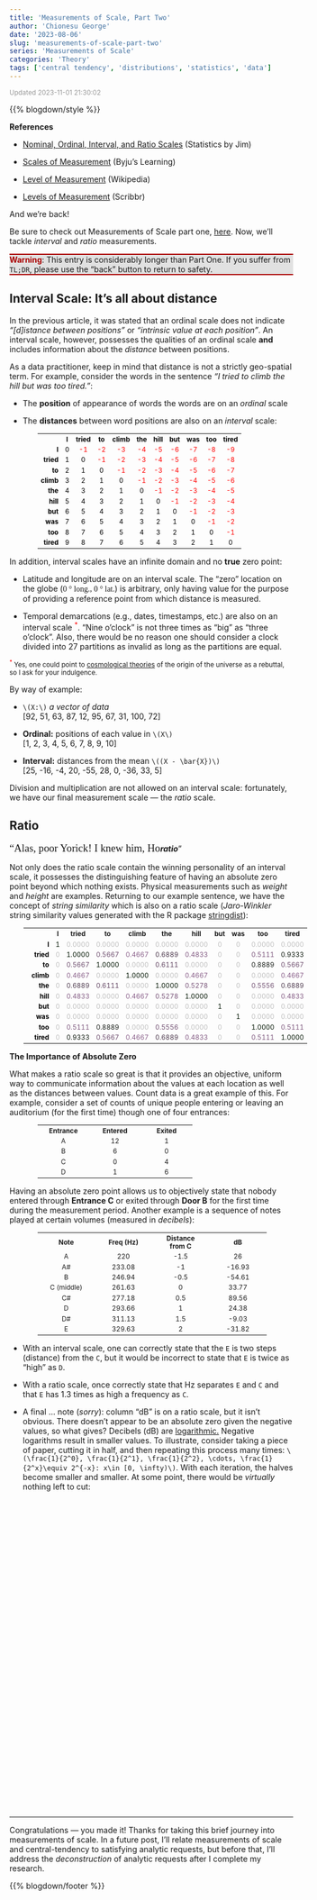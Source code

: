 ```yaml
---
title: 'Measurements of Scale, Part Two'
author: 'Chionesu George'
date: '2023-08-06'
slug: 'measurements-of-scale-part-two'
series: 'Measurements of Scale'
categories: 'Theory'
tags: ['central tendency', 'distributions', 'statistics', 'data']
---
```


<script src="{{< blogdown/postref >}}index_files/htmlwidgets/htmlwidgets.js"></script>
<script src="{{< blogdown/postref >}}index_files/plotly-binding/plotly.js"></script>
<script src="{{< blogdown/postref >}}index_files/mathjax/cdn.js"></script>
<script src="{{< blogdown/postref >}}index_files/typedarray/typedarray.min.js"></script>
<script src="{{< blogdown/postref >}}index_files/jquery/jquery.min.js"></script>
<link href="{{< blogdown/postref >}}index_files/crosstalk/css/crosstalk.min.css" rel="stylesheet" />
<script src="{{< blogdown/postref >}}index_files/crosstalk/js/crosstalk.min.js"></script>
<link href="{{< blogdown/postref >}}index_files/plotly-htmlwidgets-css/plotly-htmlwidgets.css" rel="stylesheet" />
<script src="{{< blogdown/postref >}}index_files/plotly-main/plotly-latest.min.js"></script>

<span style="font-size:smaller; text-decoration:italic; color:#999999; ">Updated 2023-11-01 21:30:02</span>

<script src="https://cdnjs.cloudflare.com/ajax/libs/mathjax/2.7.1/MathJax.js?config=TeX-AMS-MML_HTMLorMML"></script>
<script src="https://cdnjs.cloudflare.com/ajax/libs/mathjax/2.7.1/MathJax.js?config=TeX-AMS-MML_HTMLorMML"></script>
<style>.warning {background-color:#DFDFDFEE; border-top: solid 2px #AA0000; border-bottom: solid 2px #AA0000}</style>

{{% blogdown/style %}}

**References**

- [Nominal, Ordinal, Interval, and Ratio Scales](https://statisticsbyjim.com/basics/nominal-ordinal-interval-ratio-scales/) (Statistics by Jim)

- [Scales of Measurement](https://byjus.com/maths/scales-of-measurement/) (Byju’s Learning)

- [Level of Measurement](https://en.wikipedia.org/wiki/Level_of_measurement#) (Wikipedia)

- [Levels of Measurement](https://www.scribbr.com/statistics/levels-of-measurement/) (Scribbr)

And we’re back!

Be sure to check out Measurements of Scale part one, [here](https://delriaan.github.io/2023/07/27/measurements-of-scale-part-one/). Now, we’ll tackle *interval* and *ratio* measurements.

<p class="warning">
<span style="color:#AA0000; font-weight:bold">Warning</span>: This entry is considerably longer than Part One. If you suffer from <code>TL;DR</code>, please use the “back” button to return to safety.
</p>

## Interval Scale: It’s all about distance

In the previous article, it was stated that an ordinal scale does not indicate *“\[d\]istance between positions”* or *“intrinsic value at each position”*. An interval scale, however, possesses the qualities of an ordinal scale **and** includes information about the *distance* between positions.

As a data practitioner, keep in mind that distance is not a strictly geo-spatial term. For example, consider the words in the sentence *“I tried to climb the hill but was too tired.”*:

- The **position** of appearance of words the words are on an *ordinal* scale

- The **distances** between word positions are also on an *interval* scale:

<table style="margin-left:50px; font-size:smaller; ">
<tr>
<th style="text-align: right; padding-right:10px; ; color: black"></th>
<th style="text-align: center; color: black">I</th>
<th style="text-align: center; color: black">tried</th>
<th style="text-align: center; color: black">to</th>
<th style="text-align: center; color: black">climb</th>
<th style="text-align: center; color: black">the</th>
<th style="text-align: center; color: black">hill</th>
<th style="text-align: center; color: black">but</th>
<th style="text-align: center; color: black">was</th>
<th style="text-align: center; color: black">too</th>
<th style="text-align: center; color: black">tired</th>
</tr>
<tr>
<td style="font-weight:bold; text-align: right; color: black">I</td>
<td style="text-align: center; color: black">0</td>
<td style="text-align: center; color: red">-1</td>
<td style="text-align: center; color: red">-2</td>
<td style="text-align: center; color: red">-3</td>
<td style="text-align: center; color: red">-4</td>
<td style="text-align: center; color: red">-5</td>
<td style="text-align: center; color: red">-6</td>
<td style="text-align: center; color: red">-7</td>
<td style="text-align: center; color: red">-8</td>
<td style="text-align: center; color: red">-9</td>
</tr>
<tr>
<td style="font-weight:bold; text-align: right; color: black">tried</td>
<td style="text-align: center; color: black">1</td>
<td style="text-align: center; color: black"> 0</td>
<td style="text-align: center; color: red">-1</td>
<td style="text-align: center; color: red">-2</td>
<td style="text-align: center; color: red">-3</td>
<td style="text-align: center; color: red">-4</td>
<td style="text-align: center; color: red">-5</td>
<td style="text-align: center; color: red">-6</td>
<td style="text-align: center; color: red">-7</td>
<td style="text-align: center; color: red">-8</td>
</tr>
<tr>
<td style="font-weight:bold; text-align: right; color: black">to</td>
<td style="text-align: center; color: black">2</td>
<td style="text-align: center; color: black"> 1</td>
<td style="text-align: center; color: black"> 0</td>
<td style="text-align: center; color: red">-1</td>
<td style="text-align: center; color: red">-2</td>
<td style="text-align: center; color: red">-3</td>
<td style="text-align: center; color: red">-4</td>
<td style="text-align: center; color: red">-5</td>
<td style="text-align: center; color: red">-6</td>
<td style="text-align: center; color: red">-7</td>
</tr>
<tr>
<td style="font-weight:bold; text-align: right; color: black">climb</td>
<td style="text-align: center; color: black">3</td>
<td style="text-align: center; color: black"> 2</td>
<td style="text-align: center; color: black"> 1</td>
<td style="text-align: center; color: black"> 0</td>
<td style="text-align: center; color: red">-1</td>
<td style="text-align: center; color: red">-2</td>
<td style="text-align: center; color: red">-3</td>
<td style="text-align: center; color: red">-4</td>
<td style="text-align: center; color: red">-5</td>
<td style="text-align: center; color: red">-6</td>
</tr>
<tr>
<td style="font-weight:bold; text-align: right; color: black">the</td>
<td style="text-align: center; color: black">4</td>
<td style="text-align: center; color: black"> 3</td>
<td style="text-align: center; color: black"> 2</td>
<td style="text-align: center; color: black"> 1</td>
<td style="text-align: center; color: black"> 0</td>
<td style="text-align: center; color: red">-1</td>
<td style="text-align: center; color: red">-2</td>
<td style="text-align: center; color: red">-3</td>
<td style="text-align: center; color: red">-4</td>
<td style="text-align: center; color: red">-5</td>
</tr>
<tr>
<td style="font-weight:bold; text-align: right; color: black">hill</td>
<td style="text-align: center; color: black">5</td>
<td style="text-align: center; color: black"> 4</td>
<td style="text-align: center; color: black"> 3</td>
<td style="text-align: center; color: black"> 2</td>
<td style="text-align: center; color: black"> 1</td>
<td style="text-align: center; color: black"> 0</td>
<td style="text-align: center; color: red">-1</td>
<td style="text-align: center; color: red">-2</td>
<td style="text-align: center; color: red">-3</td>
<td style="text-align: center; color: red">-4</td>
</tr>
<tr>
<td style="font-weight:bold; text-align: right; color: black">but</td>
<td style="text-align: center; color: black">6</td>
<td style="text-align: center; color: black"> 5</td>
<td style="text-align: center; color: black"> 4</td>
<td style="text-align: center; color: black"> 3</td>
<td style="text-align: center; color: black"> 2</td>
<td style="text-align: center; color: black"> 1</td>
<td style="text-align: center; color: black"> 0</td>
<td style="text-align: center; color: red">-1</td>
<td style="text-align: center; color: red">-2</td>
<td style="text-align: center; color: red">-3</td>
</tr>
<tr>
<td style="font-weight:bold; text-align: right; color: black">was</td>
<td style="text-align: center; color: black">7</td>
<td style="text-align: center; color: black"> 6</td>
<td style="text-align: center; color: black"> 5</td>
<td style="text-align: center; color: black"> 4</td>
<td style="text-align: center; color: black"> 3</td>
<td style="text-align: center; color: black"> 2</td>
<td style="text-align: center; color: black"> 1</td>
<td style="text-align: center; color: black"> 0</td>
<td style="text-align: center; color: red">-1</td>
<td style="text-align: center; color: red">-2</td>
</tr>
<tr>
<td style="font-weight:bold; text-align: right; color: black">too</td>
<td style="text-align: center; color: black">8</td>
<td style="text-align: center; color: black"> 7</td>
<td style="text-align: center; color: black"> 6</td>
<td style="text-align: center; color: black"> 5</td>
<td style="text-align: center; color: black"> 4</td>
<td style="text-align: center; color: black"> 3</td>
<td style="text-align: center; color: black"> 2</td>
<td style="text-align: center; color: black"> 1</td>
<td style="text-align: center; color: black"> 0</td>
<td style="text-align: center; color: red">-1</td>
</tr>
<tr>
<td style="font-weight:bold; text-align: right; color: black">tired</td>
<td style="text-align: center; color: black">9</td>
<td style="text-align: center; color: black"> 8</td>
<td style="text-align: center; color: black"> 7</td>
<td style="text-align: center; color: black"> 6</td>
<td style="text-align: center; color: black"> 5</td>
<td style="text-align: center; color: black"> 4</td>
<td style="text-align: center; color: black"> 3</td>
<td style="text-align: center; color: black"> 2</td>
<td style="text-align: center; color: black"> 1</td>
<td style="text-align: center; color: black"> 0</td>
</tr>
</table>

In addition, interval scales have an infinite domain and no **true** zero point:

- Latitude and longitude are on an interval scale. The “zero” location on the globe (<span style="font-family: Georgia; ">0 ° long., 0 ° lat.</span>) is arbitrary, only having value for the purpose of providing a reference point from which distance is measured.

- Temporal demarcations (e.g., dates, timestamps, etc.) are also on an interval scale <sup style="color:red">\*</sup>. “Nine o’clock” is not three times as “big” as “three o’clock”. Also, there would be no reason one should consider a clock divided into 27 partitions as invalid as long as the partitions are equal.

<span style="font-size:smaller"><sup style="color:red">\*</sup> Yes, one could point to [cosmological theories](https://plato.stanford.edu/entries/cosmological-argument/) of the origin of the universe as a rebuttal, so I ask for your indulgence.</span>

By way of example:

- `\(X:\)` *a vector of data* <br> <span>[92, 51, 63, 87, 12, 95, 67, 31, 100, 72]</span>

- **Ordinal:** positions of each value in `\(X\)`<br> <span>[1, 2, 3, 4, 5, 6, 7, 8, 9, 10]</span>

- **Interval:** distances from the mean `\((X - \bar{X})\)`<br> <span>[25, -16, -4, 20, -55, 28, 0, -36, 33, 5]</span><br>

Division and multiplication are not allowed on an interval scale: fortunately, we have our final measurement scale — the *ratio* scale.

## Ratio

<span style="font-family: Georgia; font-size: 14pt;">“Alas, poor Yorick! I knew him, Ho</span><span style="font-style: italic; font-weight:bold; ">ratio</span>”</span>

Not only does the ratio scale contain the winning personality of an interval scale, it possesses the distinguishing feature of having an absolute zero point beyond which nothing exists. Physical measurements such as *weight* and *height* are examples. Returning to our example sentence, we have the concept of *string similarity* which is also on a ratio scale (*Jaro-Winkler* string similarity values generated with the R package [stringdist](https://github.com/markvanderloo/stringdist)):

<table style="margin-left:25px; font-size:smaller; "> <tr> <th style="font-weight:bold; width:100px; text-align: right"></th> <th style="text-align: center">I</th> <th style="text-align: center">tried</th> <th style="text-align: center">to</th> <th style="text-align: center">climb</th> <th style="text-align: center">the</th> <th style="text-align: center">hill</th> <th style="text-align: center">but</th> <th style="text-align: center">was</th> <th style="text-align: center">too</th> <th style="text-align: center">tired</th> </tr> <tr> <td style="font-weight:bold; width:100px; text-align: right; color: black">I</td> <td style="text-align: center; color: #001400">1</td> <td style="text-align: center; color: #BFBFBF">0.0000</td> <td style="text-align: center; color: #BFBFBF">0.0000</td> <td style="text-align: center; color: #BFBFBF">0.0000</td> <td style="text-align: center; color: #BFBFBF">0.0000</td> <td style="text-align: center; color: #BFBFBF">0.0000</td> <td style="text-align: center; color: #BFBFBF">0</td> <td style="text-align: center; color: #BFBFBF">0</td> <td style="text-align: center; color: #BFBFBF">0.0000</td> <td style="text-align: center; color: #BFBFBF">0.0000</td> </tr> <tr> <td style="font-weight:bold; width:100px; text-align: right; color: black">tried</td> <td style="text-align: center; color: #BFBFBF">0</td> <td style="text-align: center; color: #001400">1.0000</td> <td style="text-align: center; color: #6E4E6E">0.5667</td> <td style="text-align: center; color: #885E88">0.4667</td> <td style="text-align: center; color: #4F3C4F">0.6889</td> <td style="text-align: center; color: #845C84">0.4833</td> <td style="text-align: center; color: #BFBFBF">0</td> <td style="text-align: center; color: #BFBFBF">0</td> <td style="text-align: center; color: #7D577D">0.5111</td> <td style="text-align: center; color: #111C11">0.9333</td> </tr> <tr> <td style="font-weight:bold; width:100px; text-align: right; color: black">to</td> <td style="text-align: center; color: #BFBFBF">0</td> <td style="text-align: center; color: #6E4E6E">0.5667</td> <td style="text-align: center; color: #001400">1.0000</td> <td style="text-align: center; color: #BFBFBF">0.0000</td> <td style="text-align: center; color: #634763">0.6111</td> <td style="text-align: center; color: #BFBFBF">0.0000</td> <td style="text-align: center; color: #BFBFBF">0</td> <td style="text-align: center; color: #BFBFBF">0</td> <td style="text-align: center; color: #1C211C">0.8889</td> <td style="text-align: center; color: #6E4E6E">0.5667</td> </tr> <tr> <td style="font-weight:bold; width:100px; text-align: right; color: black">climb</td> <td style="text-align: center; color: #BFBFBF">0</td> <td style="text-align: center; color: #885E88">0.4667</td> <td style="text-align: center; color: #BFBFBF">0.0000</td> <td style="text-align: center; color: #001400">1.0000</td> <td style="text-align: center; color: #BFBFBF">0.0000</td> <td style="text-align: center; color: #885E88">0.4667</td> <td style="text-align: center; color: #BFBFBF">0</td> <td style="text-align: center; color: #BFBFBF">0</td> <td style="text-align: center; color: #BFBFBF">0.0000</td> <td style="text-align: center; color: #885E88">0.4667</td> </tr> <tr> <td style="font-weight:bold; width:100px; text-align: right; color: black">the</td> <td style="text-align: center; color: #BFBFBF">0</td> <td style="text-align: center; color: #4F3C4F">0.6889</td> <td style="text-align: center; color: #634763">0.6111</td> <td style="text-align: center; color: #BFBFBF">0.0000</td> <td style="text-align: center; color: #001400">1.0000</td> <td style="text-align: center; color: #785478">0.5278</td> <td style="text-align: center; color: #BFBFBF">0</td> <td style="text-align: center; color: #BFBFBF">0</td> <td style="text-align: center; color: #715071">0.5556</td> <td style="text-align: center; color: #4F3C4F">0.6889</td> </tr> <tr> <td style="font-weight:bold; width:100px; text-align: right; color: black">hill</td> <td style="text-align: center; color: #BFBFBF">0</td> <td style="text-align: center; color: #845C84">0.4833</td> <td style="text-align: center; color: #BFBFBF">0.0000</td> <td style="text-align: center; color: #885E88">0.4667</td> <td style="text-align: center; color: #785478">0.5278</td> <td style="text-align: center; color: #001400">1.0000</td> <td style="text-align: center; color: #BFBFBF">0</td> <td style="text-align: center; color: #BFBFBF">0</td> <td style="text-align: center; color: #BFBFBF">0.0000</td> <td style="text-align: center; color: #845C84">0.4833</td> </tr> <tr> <td style="font-weight:bold; width:100px; text-align: right; color: black">but</td> <td style="text-align: center; color: #BFBFBF">0</td> <td style="text-align: center; color: #BFBFBF">0.0000</td> <td style="text-align: center; color: #BFBFBF">0.0000</td> <td style="text-align: center; color: #BFBFBF">0.0000</td> <td style="text-align: center; color: #BFBFBF">0.0000</td> <td style="text-align: center; color: #BFBFBF">0.0000</td> <td style="text-align: center; color: #001400">1</td> <td style="text-align: center; color: #BFBFBF">0</td> <td style="text-align: center; color: #BFBFBF">0.0000</td> <td style="text-align: center; color: #BFBFBF">0.0000</td> </tr> <tr> <td style="font-weight:bold; width:100px; text-align: right; color: black">was</td> <td style="text-align: center; color: #BFBFBF">0</td> <td style="text-align: center; color: #BFBFBF">0.0000</td> <td style="text-align: center; color: #BFBFBF">0.0000</td> <td style="text-align: center; color: #BFBFBF">0.0000</td> <td style="text-align: center; color: #BFBFBF">0.0000</td> <td style="text-align: center; color: #BFBFBF">0.0000</td> <td style="text-align: center; color: #BFBFBF">0</td> <td style="text-align: center; color: #001400">1</td> <td style="text-align: center; color: #BFBFBF">0.0000</td> <td style="text-align: center; color: #BFBFBF">0.0000</td> </tr> <tr> <td style="font-weight:bold; width:100px; text-align: right; color: black">too</td> <td style="text-align: center; color: #BFBFBF">0</td> <td style="text-align: center; color: #7D577D">0.5111</td> <td style="text-align: center; color: #1C211C">0.8889</td> <td style="text-align: center; color: #BFBFBF">0.0000</td> <td style="text-align: center; color: #715071">0.5556</td> <td style="text-align: center; color: #BFBFBF">0.0000</td> <td style="text-align: center; color: #BFBFBF">0</td> <td style="text-align: center; color: #BFBFBF">0</td> <td style="text-align: center; color: #001400">1.0000</td> <td style="text-align: center; color: #7D577D">0.5111</td> </tr> <tr> <td style="font-weight:bold; width:100px; text-align: right; color: black">tired</td> <td style="text-align: center; color: #BFBFBF">0</td> <td style="text-align: center; color: #111C11">0.9333</td> <td style="text-align: center; color: #6E4E6E">0.5667</td> <td style="text-align: center; color: #885E88">0.4667</td> <td style="text-align: center; color: #4F3C4F">0.6889</td> <td style="text-align: center; color: #845C84">0.4833</td> <td style="text-align: center; color: #BFBFBF">0</td> <td style="text-align: center; color: #BFBFBF">0</td> <td style="text-align: center; color: #7D577D">0.5111</td> <td style="text-align: center; color: #001400">1.0000</td> </tr> </table>

**The Importance of Absolute Zero**

What makes a ratio scale so great is that it provides an objective, uniform way to communicate information about the values at each location as well as the distances between values. Count data is a great example of this. For example, consider a set of counts of unique people entering or leaving an auditorium (for the first time) though one of four entrances:

<table style="margin-left:50px; font-size:smaller; ">
<tr>
<th style="width:80px; ">Entrance</th>
<th style="width:80px; ">Entered</th>
<th style="width:80px; ">Exited</th>
</tr>
<tr>
<td style="text-align:center">A</td>
<td style="text-align:center">12</td>
<td style="text-align:center">1</td>
</tr>
<tr>
<td style="text-align:center">B</td>
<td style="text-align:center">6</td>
<td style="text-align:center">0</td>
</tr>
<tr>
<td style="text-align:center">C</td>
<td style="text-align:center">0</td>
<td style="text-align:center">4</td>
</tr>
<tr>
<td style="text-align:center">D</td>
<td style="text-align:center">1</td>
<td style="text-align:center">6</td>
</tr>
</table>

Having an absolute zero point allows us to objectively state that nobody entered through **Entrance C** or exited through **Door B** for the first time during the measurement period. Another example is a sequence of notes played at certain volumes (measured in *decibels*):

<table style="margin-left:50px; font-size:smaller; ">
<tr>
<th style="width:90px; ">Note</th>
<th style="width:90px; ">Freq (Hz)</th>
<th style="width:90px; ">Distance<br>from C</th>
<th style="width:90px; ">dB</th>
</tr>
<tr>
<td style="text-align:center">A</td>
<td style="text-align:center">220</td>
<td style="text-align:center">-1.5</td>
<td style="text-align:center">26</td>
</tr>
<tr>
<td style="text-align:center">A#</td>
<td style="text-align:center">233.08</td>
<td style="text-align:center">-1</td>
<td style="text-align:center">-16.93</td>
</tr>
<tr>
<td style="text-align:center">B</td>
<td style="text-align:center">246.94</td>
<td style="text-align:center">-0.5</td>
<td style="text-align:center">-54.61</td>
</tr>
<tr>
<td style="text-align:center">C (middle)</td>
<td style="text-align:center">261.63</td>
<td style="text-align:center">0</td>
<td style="text-align:center">33.77</td>
</tr>
<tr>
<td style="text-align:center">C#</td>
<td style="text-align:center">277.18</td>
<td style="text-align:center">0.5</td>
<td style="text-align:center">89.56</td>
</tr>
<tr>
<td style="text-align:center">D</td>
<td style="text-align:center">293.66</td>
<td style="text-align:center">1</td>
<td style="text-align:center">24.38</td>
</tr>
<tr>
<td style="text-align:center">D#</td>
<td style="text-align:center">311.13</td>
<td style="text-align:center">1.5</td>
<td style="text-align:center">-9.03</td>
</tr>
<tr>
<td style="text-align:center">E</td>
<td style="text-align:center">329.63</td>
<td style="text-align:center">2</td>
<td style="text-align:center">-31.82</td>
</tr>
</table>

- With an interval scale, one can correctly state that the `E` is two steps (distance) from the `C`, but it would be incorrect to state that `E` is twice as “high” as `D`.

- With a ratio scale, once correctly state that Hz separates `E` and `C` and that `E` has 1.3 times as high a frequency as `C`.

- A final … note (*sorry*): column “dB” is on a ratio scale, but it isn’t obvious. There doesn’t appear to be an absolute zero given the negative values, so what gives? Decibels (dB) are [logarithmic.](https://www.mathsisfun.com/algebra/logarithms.html) Negative logarithms result in smaller values. To illustrate, consider taking a piece of paper, cutting it in half, and then repeating this process many times: `\(\frac{1}{2^0}, \frac{1}{2^1}, \frac{1}{2^2}, \cdots, \frac{1}{2^x}\equiv 2^{-x}: x\in [0, \infty)\)`. With each iteration, the halves become smaller and smaller. At some point, there would be *virtually* nothing left to cut:

<div id="htmlwidget-1" style="width:720px;height:550px;" class="plotly html-widget "></div>
<script type="application/json" data-for="htmlwidget-1">{"x":{"visdat":{"788811071df7":["function () ","plotlyVisDat"]},"cur_data":"788811071df7","attrs":{"788811071df7":{"x":{},"y":{},"hoverinfo":"text+info","hovertext":{},"mode":"markers","name":"The half of it","color":{},"stroke":["#000000"],"size":{},"alpha_stroke":1,"sizes":[10,100],"spans":[1,20],"type":"scatter"}},"layout":{"width":720,"height":550,"margin":{"b":-11,"l":60,"t":-11,"r":10},"xaxis":{"domain":[0,1],"automargin":true,"title":"$x\\text{ (# of halves)}$","gridcolor":"#CCCCCC"},"yaxis":{"domain":[0,1],"automargin":true,"title":"$f(x)$","gridcolor":"#CCCCCC"},"hovermode":"closest","showlegend":false,"legend":{"yanchor":"top","y":0.5},"title":"Cutting Into Halves<br><span style='font-size:smaller; font-family: Georgia; ' >(How 1,000 papercuts happen)<\/span>","plot_bgcolor":"#EFEFEF"},"source":"A","config":{"modeBarButtonsToAdd":["hoverclosest","hovercompare"],"showSendToCloud":false},"data":[{"x":[1,2,3,4,5,6,7,8,9,10,11,12,13,14,15,16,17,18,19,20],"y":[0.5,0.25,0.125,0.0625,0.03125,0.015625,0.0078125,0.00390625,0.001953125,0.0009765625,0.00048828125,0.000244140625,0.0001220703125,6.103515625e-05,3.0517578125e-05,1.52587890625e-05,7.62939453125e-06,3.814697265625e-06,1.9073486328125e-06,9.5367431640625e-07],"hoverinfo":["text+info","text+info","text+info","text+info","text+info","text+info","text+info","text+info","text+info","text+info","text+info","text+info","text+info","text+info","text+info","text+info","text+info","text+info","text+info","text+info"],"hovertext":["Piece size: 0.5","Piece size: 0.25","Piece size: 0.125","Piece size: Smaller","Piece size: Smaller","Piece size: Smaller","Piece size: Really small","Piece size: Really small","Piece size: Really small","Piece size: Get a microscope!","Piece size: Get a microscope!","Piece size: Get a microscope!","Piece size: Get a microscope!","Piece size: Approaching zero!!!","Piece size: Approaching zero!!!","Piece size: Approaching zero!!!","Piece size: Approaching zero!!!","Piece size: Approaching zero!!!","Piece size: Approaching zero!!!","Piece size: Approaching zero!!!"],"mode":"markers","name":"The half of it","type":"scatter","marker":{"colorbar":{"title":"y","ticklen":2},"cmin":9.5367431640625e-07,"cmax":0.5,"colorscale":[["0","rgba(68,1,84,1)"],["0.0416666666666667","rgba(70,19,97,1)"],["0.0833333333333333","rgba(72,32,111,1)"],["0.125","rgba(71,45,122,1)"],["0.166666666666667","rgba(68,58,128,1)"],["0.208333333333333","rgba(64,70,135,1)"],["0.25","rgba(60,82,138,1)"],["0.291666666666667","rgba(56,93,140,1)"],["0.333333333333333","rgba(49,104,142,1)"],["0.375","rgba(46,114,142,1)"],["0.416666666666667","rgba(42,123,142,1)"],["0.458333333333333","rgba(38,133,141,1)"],["0.5","rgba(37,144,140,1)"],["0.541666666666667","rgba(33,154,138,1)"],["0.583333333333333","rgba(39,164,133,1)"],["0.625","rgba(47,174,127,1)"],["0.666666666666667","rgba(53,183,121,1)"],["0.708333333333333","rgba(79,191,110,1)"],["0.75","rgba(98,199,98,1)"],["0.791666666666667","rgba(119,207,85,1)"],["0.833333333333333","rgba(147,214,70,1)"],["0.875","rgba(172,220,52,1)"],["0.916666666666667","rgba(199,225,42,1)"],["0.958333333333333","rgba(226,228,40,1)"],["1","rgba(253,231,37,1)"]],"showscale":false,"color":[0.5,0.25,0.125,0.0625,0.03125,0.015625,0.0078125,0.00390625,0.001953125,0.0009765625,0.00048828125,0.000244140625,0.0001220703125,6.103515625e-05,3.0517578125e-05,1.52587890625e-05,7.62939453125e-06,3.814697265625e-06,1.9073486328125e-06,9.5367431640625e-07],"size":[100,54.9999141691478,32.4998712537217,21.2498497960087,15.6248390671522,12.8123337027239,11.4060810205098,10.7029546794027,10.3513915088492,10.1756099235724,10.087719130934,10.0437737346148,10.0218010364552,10.0108146873754,10.0053215128355,10.0025749255656,10.0012016319306,10.0005149851131,10.0001716617044,10],"sizemode":"area","line":{"color":"rgba(0,0,0,1)","width":1}},"textfont":{"size":[100,54.9999141691478,32.4998712537217,21.2498497960087,15.6248390671522,12.8123337027239,11.4060810205098,10.7029546794027,10.3513915088492,10.1756099235724,10.087719130934,10.0437737346148,10.0218010364552,10.0108146873754,10.0053215128355,10.0025749255656,10.0012016319306,10.0005149851131,10.0001716617044,10]},"error_y":{"thickness":1,"width":[]},"error_x":{"thickness":1,"width":[]},"xaxis":"x","yaxis":"y","frame":null},{"x":[1,20],"y":[9.5367431640625e-07,0.5],"type":"scatter","mode":"markers","opacity":0,"hoverinfo":"none","showlegend":false,"marker":{"colorbar":{"title":{"text":"<span style='font-family: Georgia'>f(x) = 2<sup>-x<\/sup><\/span>"},"ticklen":2,"len":0.5,"lenmode":"fraction","y":1,"yanchor":"top"},"cmin":9.5367431640625e-07,"cmax":0.5,"colorscale":[["0","rgba(68,1,84,1)"],["0.0416666666666667","rgba(70,19,97,1)"],["0.0833333333333333","rgba(72,32,111,1)"],["0.125","rgba(71,45,122,1)"],["0.166666666666667","rgba(68,58,128,1)"],["0.208333333333333","rgba(64,70,135,1)"],["0.25","rgba(60,82,138,1)"],["0.291666666666667","rgba(56,93,140,1)"],["0.333333333333333","rgba(49,104,142,1)"],["0.375","rgba(46,114,142,1)"],["0.416666666666667","rgba(42,123,142,1)"],["0.458333333333333","rgba(38,133,141,1)"],["0.5","rgba(37,144,140,1)"],["0.541666666666667","rgba(33,154,138,1)"],["0.583333333333333","rgba(39,164,133,1)"],["0.625","rgba(47,174,127,1)"],["0.666666666666667","rgba(53,183,121,1)"],["0.708333333333333","rgba(79,191,110,1)"],["0.75","rgba(98,199,98,1)"],["0.791666666666667","rgba(119,207,85,1)"],["0.833333333333333","rgba(147,214,70,1)"],["0.875","rgba(172,220,52,1)"],["0.916666666666667","rgba(199,225,42,1)"],["0.958333333333333","rgba(226,228,40,1)"],["1","rgba(253,231,37,1)"]],"showscale":true,"color":[9.5367431640625e-07,0.5],"line":{"color":"rgba(255,127,14,1)"}},"xaxis":"x","yaxis":"y","frame":null}],"highlight":{"on":"plotly_click","persistent":false,"dynamic":false,"selectize":false,"opacityDim":0.2,"selected":{"opacity":1},"debounce":0},"shinyEvents":["plotly_hover","plotly_click","plotly_selected","plotly_relayout","plotly_brushed","plotly_brushing","plotly_clickannotation","plotly_doubleclick","plotly_deselect","plotly_afterplot","plotly_sunburstclick"],"base_url":"https://plot.ly"},"evals":[],"jsHooks":[]}</script>
<hr>

Congratulations — you made it! Thanks for taking this brief journey into measurements of scale. In a future post, I’ll relate measurements of scale and central-tendency to satisfying analytic requests, but before that, I’ll address the *deconstruction* of analytic requests after I complete my research.

{{% blogdown/footer %}}

